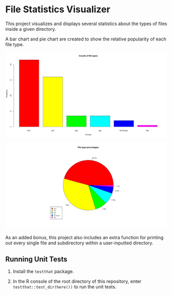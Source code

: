 # File Statistics Visualizer
This project visualizes and displays several statistics about the types of files inside a given
directory.

A bar chart and pie chart are created to show the relative popularity of each file type.

![Bar chart](Images/Bar_chart.jpeg)

![Pie chart](Images/Pie_chart.jpeg)

As an added bonus, this project also includes an extra function for printing out every single file
and subdirectory within a user-inputted directory.

## Running Unit Tests

1. Install the `testthat` package.

2. In the R console of the root directory of this repository, enter `testthat::test_dir(here())` to
   run the unit tests.
